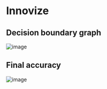 # Innovize
## Decision boundary graph
![image](https://github.com/user-attachments/assets/c6112988-439a-4945-a5b1-ef1adb5e3003)
## Final accuracy
![image](https://github.com/user-attachments/assets/a1df4da0-90c0-4649-bc35-df0b5fb67004)

